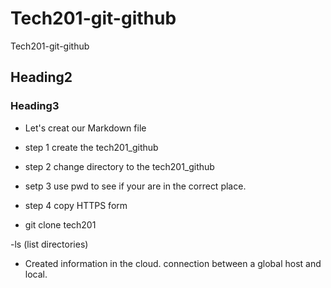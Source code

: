 # Tech201-git-github
Tech201-git-github
## Heading2
### Heading3
- Let's creat our Markdown file

- step 1 create the tech201_github

- step 2 change directory to the tech201_github

- setp 3 use pwd to see if your are in the correct place. 

- step 4 copy HTTPS form 

- git clone tech201 

-ls (list directories)

- Created information in the cloud. connection between a global host and local. 
